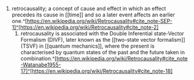 1. retrocausality; a concept of cause and effect in which an effect precedes its cause in [[time]] and so a later event affects an earlier one.^[https://en.wikipedia.org/wiki/Retrocausality#cite_note-SEP-1]^[https://en.wikipedia.org/wiki/Retrocausality#cite_note-2]
	1. retrocausality is associated with the Double Inferential state-Vector Formalism (DIVF), later known as the [[two-state vector formalism]] (TSVF) in [[quantum mechanics]], where the present is characterised by quantum states of the past and the future taken in combination.^[https://en.wikipedia.org/wiki/Retrocausality#cite_note-Watanabe1955-17]^[https://en.wikipedia.org/wiki/Retrocausality#cite_note-18]